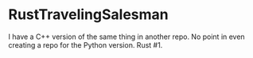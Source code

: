 # RustTravelingSalesman

I have a C++ version of the same thing in another repo. No point in even creating a repo for the Python version. Rust #1.
